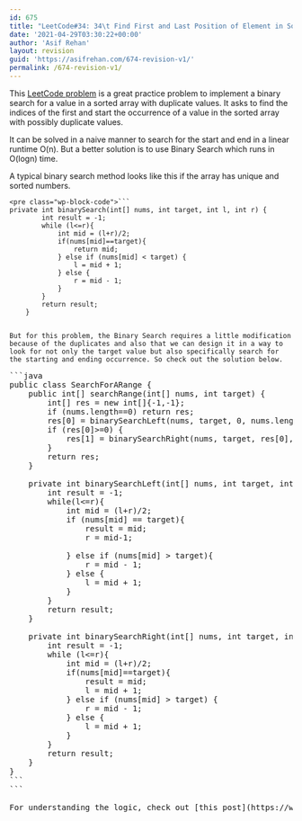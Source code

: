 ```yaml
---
id: 675
title: "LeetCode#34: 34\t Find First and Last Position of Element in Sorted Array"
date: '2021-04-29T03:30:22+00:00'
author: 'Asif Rehan'
layout: revision
guid: 'https://asifrehan.com/674-revision-v1/'
permalink: /674-revision-v1/
---
```


This [LeetCode problem](https://leetcode.com/explore/interview/card/top-interview-questions-medium/110/sorting-and-searching/802/) is a great practice problem to implement a binary search for a value in a sorted array with duplicate values. It asks to find the indices of the first and start the occurrence of a value in the sorted array with possibly duplicate values.

It can be solved in a naive manner to search for the start and end in a linear runtime O(n). But a better solution is to use Binary Search which runs in O(logn) time.

A typical binary search method looks like this if the array has unique and sorted numbers.

```
<pre class="wp-block-code">```
private int binarySearch(int[] nums, int target, int l, int r) {
        int result = -1;
        while (l<=r){
            int mid = (l+r)/2;
            if(nums[mid]==target){
                return mid;
            } else if (nums[mid] < target) {
                l = mid + 1;
            } else {
                r = mid - 1;
            }
        }
        return result;
    }
```
```

But for this problem, the Binary Search requires a little modification because of the duplicates and also that we can design it in a way to look for not only the target value but also specifically search for the starting and ending occurrence. So check out the solution below.

```
<pre class="wp-block-code">```java
public class SearchForARange {
    public int[] searchRange(int[] nums, int target) {
        int[] res = new int[]{-1,-1};
        if (nums.length==0) return res;
        res[0] = binarySearchLeft(nums, target, 0, nums.length-1);
        if (res[0]>=0) {
            res[1] = binarySearchRight(nums, target, res[0], nums.length-1);
        }    
        return res;
    }

    private int binarySearchLeft(int[] nums, int target, int l, int r) {
        int result = -1;
        while(l<=r){
            int mid = (l+r)/2;
            if (nums[mid] == target){
                result = mid;
                r = mid-1;

            } else if (nums[mid] > target){
                r = mid - 1;
            } else {
                l = mid + 1;
            }
        } 
        return result;
    }

    private int binarySearchRight(int[] nums, int target, int l, int r) {
        int result = -1;
        while (l<=r){
            int mid = (l+r)/2;
            if(nums[mid]==target){
                result = mid;
                l = mid + 1;
            } else if (nums[mid] > target) {
                r = mid - 1;
            } else {
                l = mid + 1;
            }
        }
        return result;
    }
}
```
```

For understanding the logic, check out [this post](https://www.techiedelight.com/find-first-or-last-occurrence-of-a-given-number-sorted-array/).